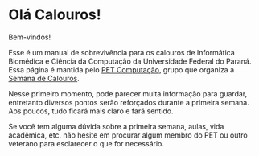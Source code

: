 # Olá Calouros!

Bem-vindos!

Esse é um manual de sobrevivência para os calouros de Informática Biomédica e Ciência da Computação da Universidade Federal do Paraná. Essa página é mantida pelo [PET Computação](https://web.inf.ufpr.br/pet/calouros/), grupo que organiza a [Semana de Calouros](https://web.inf.ufpr.br/pet/calouros/).

Nesse primeiro momento, pode parecer muita informação para guardar, entretanto diversos pontos serão reforçados durante a primeira semana. Aos poucos, tudo ficará mais claro e fará sentido.

Se você tem alguma dúvida sobre a primeira semana, aulas, vida acadêmica, etc. não hesite em procurar algum membro do PET ou outro veterano para esclarecer o que for necessário. 

